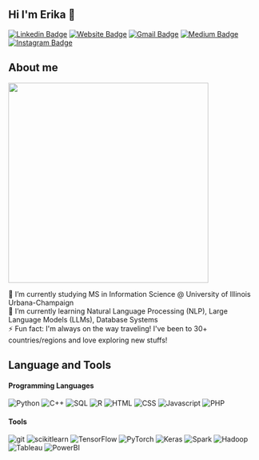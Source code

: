 ## Hi I'm Erika 🌱

[![Linkedin Badge](https://img.shields.io/badge/-LinkedIn-blue?style=flat&logo=Linkedin&logoColor=white&link=https://www.linkedin.com/in/i-hsuan-lee/)](https://www.linkedin.com/in/i-hsuan-lee/)
[![Website Badge](https://img.shields.io/badge/-Website-47CCCC?style=flat&logo=Google-Chrome&logoColor=white&link=https://ihsuan1217.github.io)](https://ihsuan1217.github.io)
[![Gmail Badge](https://img.shields.io/badge/-Gmail-c14438?style=flat&logo=Gmail&logoColor=white&link=mailto:ihsuan.lee1217@gmail.com)](mailto:ihsuan.lee1217@gmail.com)
[![Medium Badge](https://img.shields.io/badge/-Medium-000000?style=flat&labelColor=000000&logo=Medium&link=https://medium.com/@erikalee)](https://erika-lee.medium.com)
[![Instagram Badge](https://img.shields.io/badge/-Instagram-purple?style=flat&logo=instagram&logoColor=white&link=https://instagram.com/erika_lee1217/)](https://instagram.com/erika_lee1217)

## About me
<img src="https://github.com/erikalee1217/erikalee1217/assets/43957055/781a627b-1c85-479d-86b1-d97cf0b5cf41" width="400">

 🔭 I’m currently studying MS in Information Science @ University of Illinois Urbana-Champaign <br>
 🌱 I’m currently learning Natural Language Processing (NLP), Large Language Models (LLMs), Database Systems <br>
 ⚡ Fun fact: I'm always on the way traveling! I've been to 30+ countries/regions and love exploring new stuffs!

## Language and Tools
#### Programming Languages
![Python](https://img.shields.io/badge/-Python-DC143C?style=flat&logo=python&logoColor=white)
![C++](https://img.shields.io/badge/-C++-483D8B?style=flat&logo=Cplusplus&logoColor=white)
![SQL](https://img.shields.io/badge/-SQL-2F4F4F?style=flat&logo=mysql&logoColor=white)
![R](https://img.shields.io/badge/-R-9370DB?style=flat&logo=r&logoColor=white)
![HTML](https://img.shields.io/badge/-HTML5-B22222?style=flat&logo=HTML&logoColor=white)
![CSS](https://img.shields.io/badge/-CSS-4169E1?style=flat&logo=CSS3&logoColor=white)
![Javascript](https://img.shields.io/badge/-JavaScript-FFD700?style=flat&logo=javascript&logoColor=white)
![PHP](https://img.shields.io/badge/-PHP-008000?style=flat&logo=PHP&logoColor=white)
#### Tools
![git](https://img.shields.io/badge/-Git-FF7F50?style=flat&logo=git&logoColor=white)
![scikitlearn](https://img.shields.io/badge/-Scikitlearn-6A5ACD?style=flat&logo=scikitlearn&logoColor=white)
![TensorFlow](https://img.shields.io/badge/-TensorFlow-FF8C00?style=flat&logo=tensorflow&logoColor=white)
![PyTorch](https://img.shields.io/badge/-PyTorch-8B0000?style=flat&logo=pytorch&logoColor=white)
![Keras](https://img.shields.io/badge/-Keras-BDB76B?style=flat&logo=keras&logoColor=white)
![Spark](https://img.shields.io/badge/-Spark-8FBC8B?style=flat&logo=apachespark&logoColor=white)
![Hadoop](https://img.shields.io/badge/-Hadoop-87CEFA?style=flat&logo=apachehadoop&logoColor=white)
![Tableau](https://img.shields.io/badge/-Tableau-F4A460?style=flat&logo=tableau&logoColor=white)
![PowerBI](https://img.shields.io/badge/-PowerBI-FF6347?style=flat&logo=powerbi&logoColor=white)
